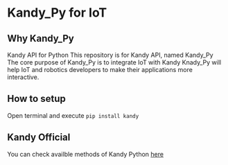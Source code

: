 # Kandy_Py for IoT

## Why Kandy_Py
Kandy API for Python
This repository is for Kandy API, named Kandy_Py
The core purpose of Kandy_Py is to integrate IoT with Kandy
Knady_Py will help IoT and robotics developers to make their applications more interactive.

## How to setup
 Open terminal and execute `pip install kandy`
 
## Kandy Official

 You can check availble methods of Kandy Python [here](https://pypi.python.org/pypi/Kandy/1.0.7)
